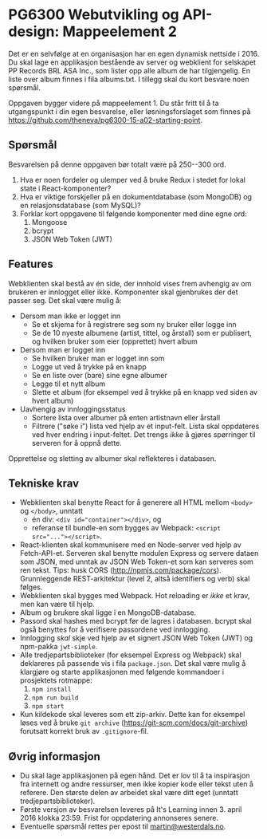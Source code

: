 # PG6300 Webutvikling og API-design: Mappeelement 2

Det er en selvfølge at en organisasjon har en egen dynamisk nettside i 2016. Du skal lage en applikasjon bestående av server og webklient for selskapet PP Records BRL ASA Inc., som lister opp alle album de har tilgjengelig. En liste over album finnes i fila albums.txt. I tillegg skal du kort besvare noen spørsmål.

Oppgaven bygger videre på mappeelement 1. Du står fritt til å ta utgangspunkt i din egen besvarelse, eller løsningsforslaget som finnes på <https://github.com/theneva/pg6300-15-a02-starting-point>.

## Spørsmål

Besvarelsen på denne oppgaven bør totalt være på 250--300 ord.

1. Hva er noen fordeler og ulemper ved å bruke Redux i stedet for lokal state i React-komponenter?
2. Hva er viktige forskjeller på en dokumentdatabase (som MongoDB) og en relasjonsdatabase (som MySQL)?
3. Forklar kort oppgavene til følgende komponenter med dine egne ord:
    1. Mongoose
    2. bcrypt
    3. JSON Web Token (JWT)

## Features

Webklienten skal bestå av én side, der innhold vises frem avhengig av om brukeren er innlogget eller ikke. Komponenter skal gjenbrukes der det passer seg. Det skal være mulig å:

- Dersom man ikke er logget inn
    - Se et skjema for å registrere seg som ny bruker eller logge inn
    - Se de 10 nyeste albumene (artist, tittel, og årstall) som er publisert, og hvilken bruker som eier (opprettet) hvert album
- Dersom man er logget inn
    - Se hvilken bruker man er logget inn som
    - Logge ut ved å trykke på en knapp
    - Se en liste over (bare) sine egne albumer
    - Legge til et nytt album
    - Slette et album (for eksempel ved å trykke på en knapp ved siden av hvert album)
- Uavhengig av innloggingsstatus
    - Sortere lista over albumer på enten artistnavn eller årstall
    - Filtrere ("søke i") lista ved hjelp av et input-felt. Lista skal oppdateres ved hver endring i input-feltet. Det trengs _ikke_  å gjøres spørringer til serveren for å oppnå dette.

Opprettelse og sletting av albumer skal reflekteres i databasen.

## Tekniske krav

- Webklienten skal benytte React for å generere all HTML mellom `<body>` og `</body>`, unntatt
    - én div: `<div id="container"></div>`, og
    - referanse til bundle-en som bygges av Webpack: `<script src="..."></script>`.
- React-klienten skal kommunisere med en Node-server ved hjelp av Fetch-API-et. Serveren skal benytte modulen Express og servere dataen som JSON, med unntak av JSON Web Token-et som kan serveres som ren tekst. Tips: husk CORS (<http://npmjs.com/package/cors>). Grunnleggende REST-arkitektur (level 2, altså identifiers og verb) skal følges.
- Webklienten skal bygges med Webpack. Hot reloading er _ikke_ et krav, men kan være til hjelp.
- Album og brukere skal ligge i en MongoDB-database.
- Passord skal hashes med bcrypt før de lagres i databasen. bcrypt skal også benyttes for å verifisere passordene ved innlogging.
- Innlogging _skal_ skje ved hjelp av et signert JSON Web Token (JWT) og npm-pakka `jwt-simple`.
- Alle tredjepartsbiblioteker (for eksempel Express og Webpack) skal deklareres på passende vis i fila `package.json`. Det skal være mulig å klargjøre og starte applikasjonen med følgende kommandoer i prosjektets rotmappe:
    1. `npm install`
    2. `npm run build`
    3. `npm start`
- Kun kildekode skal leveres som ett zip-arkiv. Dette kan for eksempel løses ved å bruke `git archive` (<https://git-scm.com/docs/git-archive>) forutsatt korrekt bruk av `.gitignore`-fil.

## Øvrig informasjon

- Du skal lage applikasjonen på egen hånd. Det er lov til å ta inspirasjon fra internett og andre ressurser, men ikke kopier kode eller tekst uten å referere. Den største delen av arbeidet skal være ditt eget (unntatt tredjepartsbiblioteker).
- Første versjon av besvarelsen leveres på It's Learning innen 3. april 2016 klokka 23:59. Frist for oppdatering annonseres senere.
- Eventuelle spørsmål rettes per epost til martin@westerdals.no.
